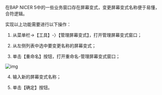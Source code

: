 在BAP  NICER 5中的一些业务窗口存在屏幕变式，变更屏幕变式名称便于易懂，合符逻辑。

实现以上功能需要进行以下操作：

1. 从菜单栏->【工具】-〉【管理屏幕变式】，打开管理屏幕变式窗口；

2. 从左侧列表中选中要变更名称的屏幕变式；

3. 单击【重命名】按钮，打开重命名-管理屏幕变式窗口；

![img](images/zq6.2.1.1png) 

4. 输入新的屏幕变式名称；

5. 单击【确定】按钮。